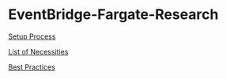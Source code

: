# EventBridge-Fargate-Research

[Setup Process](setup.md)

[List of Necessities](ListNecessity.md)

[Best Practices](BestPractices.md)